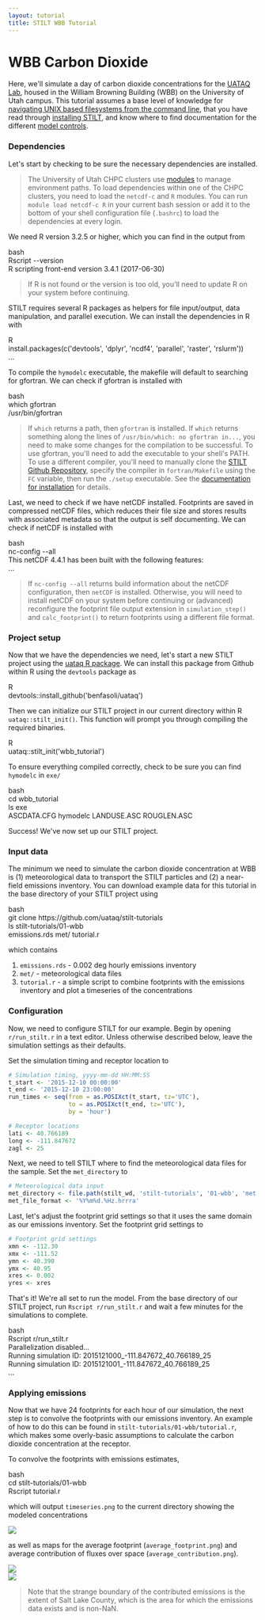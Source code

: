 ```yaml
---
layout: tutorial
title: STILT WBB Tutorial
---
```


# WBB Carbon Dioxide

Here, we'll simulate a day of carbon dioxide concentrations for the [UATAQ Lab](https://air.utah.edu), housed in the William Browning Building (WBB) on the University of Utah campus. This tutorial assumes a base level of knowledge for [navigating UNIX based filesystems from the command line](https://www.digitalocean.com/community/tutorials/basic-linux-navigation-and-file-management), that you have read through [installing STILT]({{"/docs/install.html"|relative_url}}), and know where to find documentation for the different [model controls]({{"/docs/controls.html"|relative_url}}).

### Dependencies

Let's start by checking to be sure the necessary dependencies are installed.

> The University of Utah CHPC clusters use [modules](https://www.chpc.utah.edu/documentation/software/modules.php) to manage environment paths. To load dependencies within one of the CHPC clusters, you need to load the `netcdf-c` and `R` modules. You can run `module load netcdf-c R` in your current bash session or add it to the bottom of your shell configuration file (`.bashrc`) to load the dependencies at every login.

We need R version 3.2.5 or higher, which you can find in the output from

<div class="terminal">
  <div class="terminal-osx-button"></div>
  <div class="terminal-osx-button"></div>
  <div class="terminal-osx-button"></div>
  <div class="terminal-lang">bash</div>
  <div class="terminal-command">
    Rscript --version
  </div>
  <div class="terminal-return">
    R scripting front-end version 3.4.1 (2017-06-30)
  </div>
</div>

> If R is not found or the version is too old, you'll need to update R on your system before continuing.

STILT requires several R packages as helpers for file input/output, data manipulation, and parallel execution. We can install the dependencies in R with

<div class="terminal">
  <div class="terminal-osx-button"></div>
  <div class="terminal-osx-button"></div>
  <div class="terminal-osx-button"></div>
  <div class="terminal-lang">R</div>
  <div class="terminal-command">
    install.packages(c('devtools', 'dplyr', 'ncdf4', 'parallel', 'raster', 'rslurm'))
  </div>
  <div class="terminal-return">
    ...
  </div>
</div>

To compile the `hymodelc` executable, the makefile will default to searching for gfortran. We can check if gfortran is installed with

<div class="terminal">
  <div class="terminal-osx-button"></div>
  <div class="terminal-osx-button"></div>
  <div class="terminal-osx-button"></div>
  <div class="terminal-lang">bash</div>
  <div class="terminal-command">
    which gfortran
  </div>
  <div class="terminal-return">
    /usr/bin/gfortran
  </div>
</div>

> If `which` returns a path, then `gfortran` is installed. If `which` returns something along the lines of `/usr/bin/which: no gfortran in...`, you need to make some changes for the compilation to be successful. To use gfortran, you'll need to add the executable to your shell's PATH. To use a different compiler, you'll need to manually clone the [STILT Github Repository](https://github.com/uataq/stilt), specify the compiler in `fortran/Makefile` using the `FC` variable, then run the `./setup` executable. See the [documentation for installation]({{"/docs/install.html"|relative_url}}) for details.

Last, we need to check if we have netCDF installed. Footprints are saved in compressed netCDF files, which reduces their file size and stores results with associated metadata so that the output is self documenting. We can check if netCDF is installed with

<div class="terminal">
  <div class="terminal-osx-button"></div>
  <div class="terminal-osx-button"></div>
  <div class="terminal-osx-button"></div>
  <div class="terminal-lang">bash</div>
  <div class="terminal-command">
    nc-config --all
  </div>
  <div class="terminal-return">
    This netCDF 4.4.1 has been built with the following features:<br>
    ...
  </div>
</div>

> If `nc-config --all` returns build information about the netCDF configuration, then `netCDF` is installed. Otherwise, you will need to install netCDF on your system before continuing or (advanced) reconfigure the footprint file output extension in `simulation_step()` and `calc_footprint()` to return footprints using a different file format.


### Project setup

Now that we have the dependencies we need, let's start a new STILT project using the [uataq R package](https://github.com/benfasoli/uataq). We can install this package from Github within R using the `devtools` package as

<div class="terminal">
  <div class="terminal-osx-button"></div>
  <div class="terminal-osx-button"></div>
  <div class="terminal-osx-button"></div>
  <div class="terminal-lang">R</div>
  <div class="terminal-command">
    devtools::install_github('benfasoli/uataq')
  </div>
</div>

Then we can initialize our STILT project in our current directory within R `uataq::stilt_init()`. This function will prompt you through compiling the required binaries.

<div class="terminal">
  <div class="terminal-osx-button"></div>
  <div class="terminal-osx-button"></div>
  <div class="terminal-osx-button"></div>
  <div class="terminal-lang">R</div>
  <div class="terminal-command">
    uataq::stilt_init('wbb_tutorial')
  </div>
</div>

To ensure everything compiled correctly, check to be sure you can find `hymodelc` in `exe/`

<div class="terminal">
  <div class="terminal-osx-button"></div>
  <div class="terminal-osx-button"></div>
  <div class="terminal-osx-button"></div>
  <div class="terminal-lang">bash</div>
  <div class="terminal-command">
    cd wbb_tutorial
  </div>
  <div class="terminal-command">
    ls exe
  </div>
  <div class="terminal-return">
    ASCDATA.CFG hymodelc LANDUSE.ASC ROUGLEN.ASC
  </div>
</div>

Success! We've now set up our STILT project.


### Input data

The minimum we need to simulate the carbon dioxide concentration at WBB is (1) meteorological data to transport the STILT particles and (2) a near-field emissions inventory. You can download example data for this tutorial in the base directory of your STILT project using

<div class="terminal">
  <div class="terminal-osx-button"></div>
  <div class="terminal-osx-button"></div>
  <div class="terminal-osx-button"></div>
  <div class="terminal-lang">bash</div>
  <div class="terminal-command">
    git clone https://github.com/uataq/stilt-tutorials
  </div>
  <div class="terminal-command">
    ls stilt-tutorials/01-wbb
  </div>
  <div class="terminal-return">
    emissions.rds met/ tutorial.r
  </div>
</div>

which contains

1. `emissions.rds` - 0.002 deg hourly emissions inventory
1. `met/` - meteorological data files
1. `tutorial.r` - a simple script to combine footprints with the emissions inventory and plot a timeseries of the concentrations


### Configuration

Now, we need to configure STILT for our example. Begin by opening `r/run_stilt.r` in a text editor. Unless otherwise described below, leave the simulation settings as their defaults.

Set the simulation timing and receptor location to

```r
# Simulation timing, yyyy-mm-dd HH:MM:SS
t_start <- '2015-12-10 00:00:00'
t_end <- '2015-12-10 23:00:00'
run_times <- seq(from = as.POSIXct(t_start, tz='UTC'),
                 to = as.POSIXct(t_end, tz='UTC'),
                 by = 'hour')

# Receptor locations
lati <- 40.766189
long <- -111.847672
zagl <- 25
```

Next, we need to tell STILT where to find the meteorological data files for the sample. Set the `met_directory` to

```r
# Meteorological data input
met_directory <- file.path(stilt_wd, 'stilt-tutorials', '01-wbb', 'met')
met_file_format <- '%Y%m%d.%Hz.hrrra'
```

Last, let's adjust the footprint grid settings so that it uses the same domain as our emissions inventory. Set the footprint grid settings to

```r
# Footprint grid settings
xmn <- -112.30
xmx <- -111.52
ymn <- 40.390
ymx <- 40.95
xres <- 0.002
yres <- xres
```

That's it! We're all set to run the model. From the base directory of our STILT project, run `Rscript r/run_stilt.r` and wait a few minutes for the simulations to complete.

<div class="terminal">
  <div class="terminal-osx-button"></div>
  <div class="terminal-osx-button"></div>
  <div class="terminal-osx-button"></div>
  <div class="terminal-lang">bash</div>
  <div class="terminal-command">
    Rscript r/run_stilt.r
  </div>
  <div class="terminal-return">
    Parallelization disabled...<br>
    Running simulation ID: 2015121000_-111.847672_40.766189_25<br>
    Running simulation ID: 2015121001_-111.847672_40.766189_25<br>
    ...
  </div>
</div>


### Applying emissions

Now that we have 24 footprints for each hour of our simulation, the next step is to convolve the footprints with our emissions inventory. An example of how to do this can be found in `stilt-tutorials/01-wbb/tutorial.r`, which makes some overly-basic assumptions to calculate the carbon dioxide concentration at the receptor.

To convolve the footprints with emissions estimates,

<div class="terminal">
  <div class="terminal-osx-button"></div>
  <div class="terminal-osx-button"></div>
  <div class="terminal-osx-button"></div>
  <div class="terminal-lang">bash</div>
  <div class="terminal-command">
    cd stilt-tutorials/01-wbb
  </div>
  <div class="terminal-command">
    Rscript tutorial.r
  </div>
</div>

which will output `timeseries.png` to the current directory showing the modeled concentrations

<div class="text-center">
  <img style="max-width:400px; margin: auto;" src="{{"/img/wbb-tutorial-timeseries.png"|relative_url}}">
</div>

as well as maps for the average footprint (`average_footprint.png`) and average contribution of fluxes over space (`average_contribution.png`).
<div class="row">
  <div class="col-sm-6">
    <img src="{{"/img/wbb-tutorial-average-footprint.jpg"|relative_url}}">
  </div>
  <div class="col-sm-6">
    <img src="{{"/img/wbb-tutorial-average-contribution.jpg"|relative_url}}">
  </div>
</div>

> Note that the strange boundary of the contributed emissions is the extent of Salt Lake County, which is the area for which the emissions data exists and is non-NaN.
